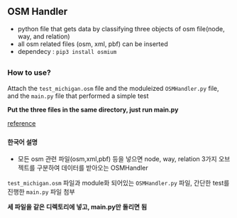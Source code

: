 ## OSM Handler

* python file that gets data by classifying three objects of osm file(node, way, and relation)
* all osm related files (osm, xml, pbf) can be inserted
* dependecy : `pip3 install osmium`

###
##
### How to use?

Attach the `test_michigan.osm` file and the moduleized `OSMHandler.py` file, and the `main.py` file that performed a simple test

__Put the three files in the same directory, just run main.py__

[reference](https://docs.osmcode.org/pyosmium/latest/ref_osm.html#osmium.osm.RelationMember)

###
#### 한국어 설명

* 모든 osm 관련 파일(osm,xml,pbf) 등을 넣으면 node, way, relation 3가지 오브젝트를 구분하여 데이터를 받아오는 OSMHandler


`test_michigan.osm` 파일과 module화 되어있는 `OSMHandler.py` 파일, 간단한 test를 진행한 `main.py` 파일 첨부

__세 파일을 같은 디렉토리에 넣고, main.py만 돌리면 됨__

